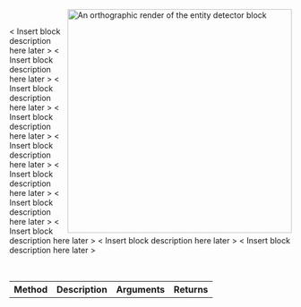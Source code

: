 <!-- # Entity Detector -->

<!-- [[/images/renders/EntityDetectorRender.png | Entity Detector Block Render]] -->

<img  align="right" width=400 src="images/renders/EntityDetectorRender.png" alt="An orthographic render of the entity detector block">

<br clear="center">

 
< Insert block description here later >
< Insert block description here later >
< Insert block description here later >
< Insert block description here later >
< Insert block description here later >
< Insert block description here later >
< Insert block description here later >
< Insert block description here later >
< Insert block description here later >
< Insert block description here later >

<br clear="right">


<table align=center>
    <tr>
        <th>
            Method
        </th>
        <th>
            Description
        </th>
        <th>
            Arguments
        </th>
        <th>
            Returns
        </th>
    </tr>
</table>

